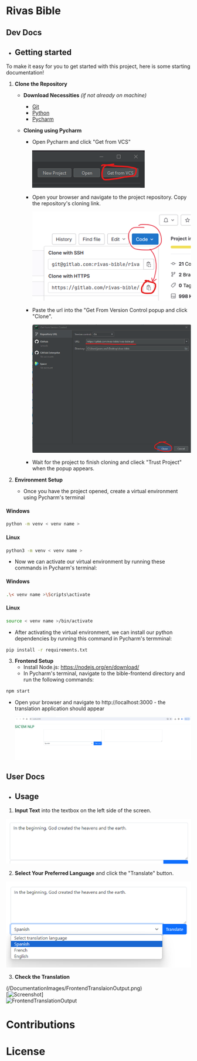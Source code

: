 # Rivas Bible

## Dev Docs
- ## Getting started

To make it easy for you to get started with this project, here is some starting documentation!

1. **Clone the Repository**
    -  **Download Necessities** *(if not already on machine)*
        - [Git](https://github.com/git-guides/install-git) 
        - [Python](https://www.python.org/downloads/) 
        - [Pycharm](https://www.jetbrains.com/pycharm/download/)  
        
    -  **Cloning using Pycharm**
        - Open Pycharm and click "Get from VCS"  

          ![Screenshot](/DocumentationImages/GetFromVCS.png)

        - Open your browser and navigate to the project repository. Copy the repository's cloning link.  
            
            ![Screenshot](/DocumentationImages/CloneLink.png)

        - Paste the url into the "Get From Version Control popup and click "Clone". 

          ![Screenshot](/DocumentationImages/PycharmCloneRepo.png)

        - Wait for the project to finish cloning and clieck "Trust Project" when the popup appears.
  
2. **Environment Setup**
    - Once you have the project opened, create a virtual environment using Pycharm's terminal


#### Windows
```bash
python -m venv < venv name >
```

#### Linux
```bash
python3 -m venv < venv name >
```


  - Now we can activate our virtual environment by running these commands in Pycharm's terminal:


#### Windows
```bash
.\< venv name >\Scripts\activate
```


#### Linux
```bash
source < venv name >/bin/activate
```


  - After activating the virtual environment, we can install our python dependencies by running this command in Pycharm's termminal: 
  

```bash
pip install -r requirements.txt
``` 


3. **Frontend Setup**
    - Install Node.js: https://nodejs.org/en/download/
	- In Pycharm's terminal, navigate to the bible-frontend directory and run the following commands:


```bash
npm start
```
	
  - Open your browser and navigate to http://localhost:3000 - the translation application should appear


    ![Screenshot](/DocumentationImages/FrontendOpen.png)


## User Docs
- ## Usage
1. **Input Text** into the textbox on the left side of the screen.  

  ![Screenshot](/DocumentationImages/FrontendTextInput.png)

2. **Select Your Preferred Language** and click the "Translate" button.  

  ![Screenshot](/DocumentationImages/FrontendInputChooseTranslation.png)

3. **Check the Translation**  

  (/DocumentationImages/FrontendTranslaionOutput.png)  
  [![Screenshot](/DocumentationImages/FrontendTranslaionOutput.png)]  
  <img title="FrontendTranslationOutput" src="/DocumentationImages/FrontendTranslaionOutput.png">

# Contributions

# License
